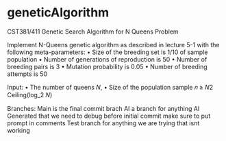 # geneticAlgorithm
CST381/411 Genetic Search Algorithm for N Queens Problem


Implement N-Queens genetic algorithm as described in lecture 5-1 with the following meta-parameters:
• Size of the breeding set is 1/10 of sample population
• Number of generations of reproduction is 50
• Number of breeding pairs is 3
• Mutation probability is 0.05
• Number of breeding attempts is 50


Input:
• The number of queens 𝑁,
• Size of the population sample 𝑛 ≥ 𝑁2 Ceiling(log_2 𝑁)

Branches:
  Main is the final commit brach
  AI a branch for anything AI Generated that we need to debug before initial commit make sure to put prompt in comments
  Test branch for anything we are trying that isnt working
  
